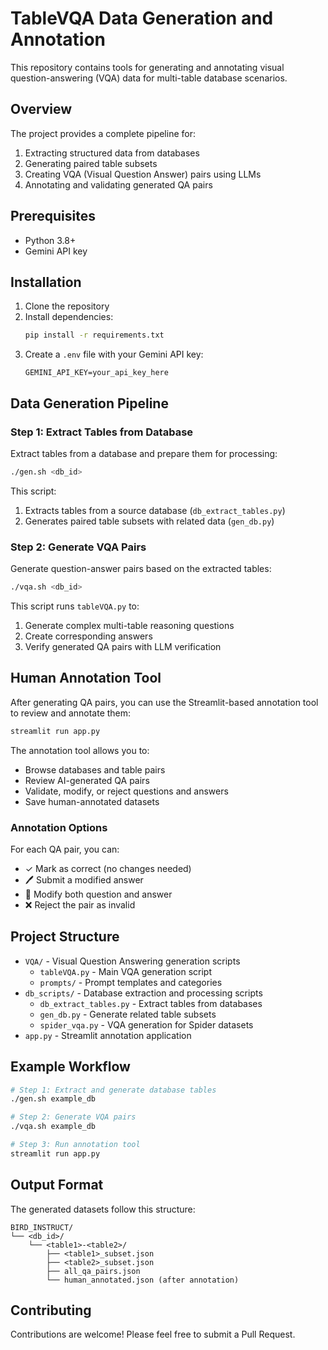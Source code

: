 # TableVQA Data Generation and Annotation

This repository contains tools for generating and annotating visual question-answering (VQA) data for multi-table database scenarios.

## Overview

The project provides a complete pipeline for:
1. Extracting structured data from databases
2. Generating paired table subsets
3. Creating VQA (Visual Question Answer) pairs using LLMs
4. Annotating and validating generated QA pairs

## Prerequisites

- Python 3.8+
- Gemini API key

## Installation

1. Clone the repository
2. Install dependencies:
   ```bash
   pip install -r requirements.txt
   ```
3. Create a `.env` file with your Gemini API key:
   ```
   GEMINI_API_KEY=your_api_key_here
   ```

## Data Generation Pipeline

### Step 1: Extract Tables from Database

Extract tables from a database and prepare them for processing:

```bash
./gen.sh <db_id>
```

This script:
1. Extracts tables from a source database (`db_extract_tables.py`)
2. Generates paired table subsets with related data (`gen_db.py`)

### Step 2: Generate VQA Pairs

Generate question-answer pairs based on the extracted tables:

```bash
./vqa.sh <db_id>
```

This script runs `tableVQA.py` to:
1. Generate complex multi-table reasoning questions
2. Create corresponding answers
3. Verify generated QA pairs with LLM verification

## Human Annotation Tool

After generating QA pairs, you can use the Streamlit-based annotation tool to review and annotate them:

```bash
streamlit run app.py
```

The annotation tool allows you to:
- Browse databases and table pairs
- Review AI-generated QA pairs
- Validate, modify, or reject questions and answers
- Save human-annotated datasets

### Annotation Options

For each QA pair, you can:
- ✓ Mark as correct (no changes needed)
- 🖊️ Submit a modified answer
- 📝 Modify both question and answer
- ❌ Reject the pair as invalid

## Project Structure

- `VQA/` - Visual Question Answering generation scripts
  - `tableVQA.py` - Main VQA generation script
  - `prompts/` - Prompt templates and categories
- `db_scripts/` - Database extraction and processing scripts
  - `db_extract_tables.py` - Extract tables from databases
  - `gen_db.py` - Generate related table subsets
  - `spider_vqa.py` - VQA generation for Spider datasets
- `app.py` - Streamlit annotation application

## Example Workflow

```bash
# Step 1: Extract and generate database tables
./gen.sh example_db

# Step 2: Generate VQA pairs
./vqa.sh example_db

# Step 3: Run annotation tool
streamlit run app.py
```

## Output Format

The generated datasets follow this structure:

```
BIRD_INSTRUCT/
└── <db_id>/
    └── <table1>-<table2>/
        ├── <table1>_subset.json
        ├── <table2>_subset.json
        ├── all_qa_pairs.json
        └── human_annotated.json (after annotation)
```

## Contributing

Contributions are welcome! Please feel free to submit a Pull Request.
